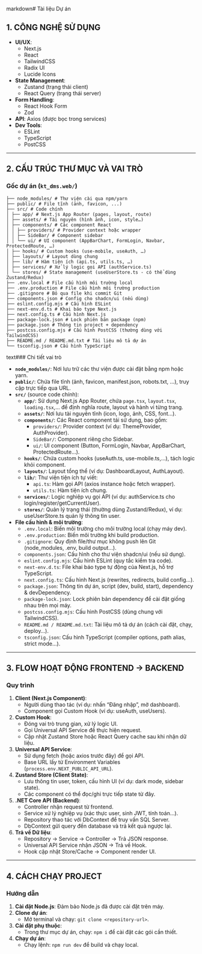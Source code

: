 markdown# Tài liệu Dự án

## 1. CÔNG NGHỆ SỬ DỤNG

- **UI/UX**:
  - Next.js
  - React
  - TailwindCSS
  - Radix UI
  - Lucide Icons
- **State Management**:
  - Zustand (trạng thái client)
  - React Query (trạng thái server)
- **Form Handling**:
  - React Hook Form
  - Zod
- **API**: Axios (được bọc trong services)
- **Dev Tools**:
  - ESLint
  - TypeScript
  - PostCSS

---

## 2. CẤU TRÚC THƯ MỤC VÀ VAI TRÒ

### Gốc dự án (`kt_dms.web/`)

```
├── node_modules/ # Thư viện cài qua npm/yarn
├── public/ # File tĩnh (ảnh, favicon, ...)
├── src/ # Code chính
│ ├── app/ # Next.js App Router (pages, layout, route)
│ ├── assets/ # Tài nguyên (hình ảnh, icon, style…)
│ ├── components/ # Các component React
│ │ ├── providers/ # Provider context hoặc wrapper
│ │ ├── SideBar/ # Component sidebar
│ │ └── ui/ # UI component (AppBarChart, FormLogin, Navbar, ProtectedRoute, …)
│ ├── hooks/ # Custom hooks (use-mobile, useAuth, …)
│ ├── layouts/ # Layout dùng chung
│ ├── lib/ # Hàm tiện ích (api.ts, utils.ts, …)
│ ├── services/ # Xử lý logic gọi API (authService.ts)
│ └── stores/ # State management (useUserStore.ts - có thể dùng Zustand/Redux)
├── .env.local # File cấu hình môi trường local
├── .env.production # File cấu hình môi trường production
├── .gitignore # Bỏ qua file khi commit Git
├── components.json # Config cho shadcn/ui (nếu dùng)
├── eslint.config.mjs # Cấu hình ESLint
├── next-env.d.ts # Khai báo type Next.js
├── next.config.ts # Cấu hình Next.js
├── package-lock.json # Lock phiên bản package (npm)
├── package.json # Thông tin project + dependency
├── postcss.config.mjs # Cấu hình PostCSS (thường dùng với TailwindCSS)
├── README.md / README.md.txt # Tài liệu mô tả dự án
└── tsconfig.json # Cấu hình TypeScript
```

text### Chi tiết vai trò

- **`node_modules/`**: Nơi lưu trữ các thư viện được cài đặt bằng npm hoặc yarn.
- **`public/`**: Chứa file tĩnh (ảnh, favicon, manifest.json, robots.txt, …), truy cập trực tiếp qua URL.
- **`src/`** (source code chính):
  - **`app/`**: Sử dụng Next.js App Router, chứa `page.tsx`, `layout.tsx`, `loading.tsx`,… để định nghĩa route, layout và hành vi từng trang.
  - **`assets/`**: Nơi lưu tài nguyên tĩnh (icon, logo, ảnh, CSS, font…).
  - **`components/`**: Các React component tái sử dụng, bao gồm:
    - `providers/`: Provider context (ví dụ: ThemeProvider, AuthProvider).
    - `SideBar/`: Component riêng cho Sidebar.
    - `ui/`: UI component (Button, FormLogin, Navbar, AppBarChart, ProtectedRoute…).
  - **`hooks/`**: Chứa custom hooks (useAuth.ts, use-mobile.ts,…), tách logic khỏi component.
  - **`layouts/`**: Layout tổng thể (ví dụ: DashboardLayout, AuthLayout).
  - **`lib/`**: Thư viện tiện ích tự viết:
    - `api.ts`: Hàm gọi API (axios instance hoặc fetch wrapper).
    - `utils.ts`: Hàm tiện ích chung.
  - **`services/`**: Logic nghiệp vụ gọi API (ví dụ: authService.ts cho login/register/getCurrentUser).
  - **`stores/`**: Quản lý trạng thái (thường dùng Zustand/Redux), ví dụ: useUserStore.ts quản lý thông tin user.
- **File cấu hình & môi trường**:
  - `.env.local`: Biến môi trường cho môi trường local (chạy máy dev).
  - `.env.production`: Biến môi trường khi build production.
  - `.gitignore`: Quy định file/thư mục không push lên Git (node_modules, .env, build output…).
  - `components.json`: Cấu hình cho thư viện shadcn/ui (nếu sử dụng).
  - `eslint.config.mjs`: Cấu hình ESLint (quy tắc kiểm tra code).
  - `next-env.d.ts`: File khai báo type tự động của Next.js, hỗ trợ TypeScript.
  - `next.config.ts`: Cấu hình Next.js (rewrites, redirects, build config…).
  - `package.json`: Thông tin dự án, script (dev, build, start), dependency & devDependency.
  - `package-lock.json`: Lock phiên bản dependency để cài đặt giống nhau trên mọi máy.
  - `postcss.config.mjs`: Cấu hình PostCSS (dùng chung với TailwindCSS).
  - `README.md / README.md.txt`: Tài liệu mô tả dự án (cách cài đặt, chạy, deploy…).
  - `tsconfig.json`: Cấu hình TypeScript (compiler options, path alias, strict mode…).

---

## 3. FLOW HOẠT ĐỘNG FRONTEND → BACKEND

### Quy trình

1. **Client (Next.js Component)**:
   - Người dùng thao tác (ví dụ: nhấn “Đăng nhập”, mở dashboard).
   - Component gọi Custom Hook (ví dụ: useAuth, useUsers).
2. **Custom Hook**:
   - Đóng vai trò trung gian, xử lý logic UI.
   - Gọi Universal API Service để thực hiện request.
   - Cập nhật Zustand Store hoặc React Query cache sau khi nhận dữ liệu.
3. **Universal API Service**:
   - Sử dụng fetch (hoặc axios trước đây) để gọi API.
   - Base URL lấy từ Environment Variables (`process.env.NEXT_PUBLIC_API_URL`).
4. **Zustand Store (Client State)**:
   - Lưu thông tin user, token, cấu hình UI (ví dụ: dark mode, sidebar state).
   - Các component có thể đọc/ghi trực tiếp state từ đây.
5. **.NET Core API (Backend)**:
   - Controller nhận request từ frontend.
   - Service xử lý nghiệp vụ (xác thực user, sinh JWT, tính toán…).
   - Repository thao tác với DbContext để truy vấn SQL Server.
   - DbContext gửi query đến database và trả kết quả ngược lại.
6. **Trả về Dữ liệu**:
   - Repository → Service → Controller → Trả JSON response.
   - Universal API Service nhận JSON → Trả về Hook.
   - Hook cập nhật Store/Cache → Component render UI.

---

## 4. CÁCH CHẠY PROJECT

### Hướng dẫn

1. **Cài đặt Node.js**: Đảm bảo Node.js đã được cài đặt trên máy.
2. **Clone dự án**:
   - Mở terminal và chạy: `git clone <repository-url>`.
3. **Cài đặt phụ thuộc**:
   - Trong thư mục dự án, chạy: `npm i` để cài đặt các gói cần thiết.
4. **Chạy dự án**:
   - Chạy lệnh: `npm run dev` để build và chạy local.
